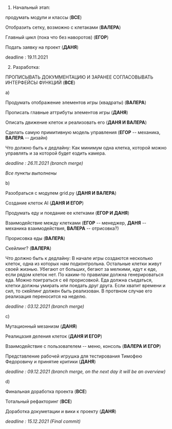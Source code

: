 1)  Начальный этап:

продумать модули и классы (**ВСЕ**)

Отобразить сетку, возможно с клетаками (**ВАЛЕРА**)

Главный цикл (пока что без наворотов) (**ЕГОР**)

Подать заявку на проект (**ДАНЯ**)

deadline : 19.11.2021

2) Разработка:

ПРОПИСЫВАТЬ ДОКУММЕНТАЦИЮ И ЗАРАНЕЕ СОГЛАСОВЫВАТЬ ИНТЕРФЕЙСЫ ФУНКЦИЙ (**ВСЕ**)

a)

Продумать отображение элементов игры (квадраты) (**ВАЛЕРА**)

Прописать главные аттрибуты элементов игры (**ДАНЯ**)

Описать движение клеток и реализовать его (**ДАНЯ И ВАЛЕРА**)

Сделать самую примитивную модель управления (**ЕГОР** -- механика, **ВАЛЕРА** -- дизайн)

Что должно быть к дедлайну: Как минимум одна клетка, которой можно управлять и за которой будет ездить камера.

*deadline : 26.11.2021 (branch merge)*

*Все пункты выполнены*

b)

Разобраться с модулем grid.py (**ДАНЯ И ВАЛЕРА**)

Создание клеток AI (**ДАНЯ И ЕГОР**)

Продумать еду и поедание ее клетками (**ЕГОР И ДАНЯ**)

Взаимодействие между клетками (**ЕГОР** -- менеджер, **ДАНЯ** -- механика взаимодействия, **ВАЛЕРА** -- отрисовка?)

Прорисовка еды (**ВАЛЕРА**)

Скейлинг? (**ВАЛЕРА**)

Что должно быть к дедлайну: В начале игры создаются несколько клеток, одна из которых нам подконтрольна.
Остальные клетки живут своей жизнью. Убегают от больших, бегают за мелкими, идут к еде, если рядом клеток нет.
По каким-то правилам должна генерироваться еда. Можно поиграться с её прорисовкой. Еда должна съедаться, клетки должны
умирать или поедать друг друга. Если хватит времени и сил, то скейлинг должен быть реализован. В протвном случае
его реализация переносится на неделю.

*deadline : 03.12.2021 (branch merge)*

c)

Мутационный мезанизм (**ДАНЯ**)

Реалицазия деления клеток (**ДАНЯ И ЕГОР**)

Взаимодействие с пользователем -- меню, консоль (**ВАЛЕРА И ЕГОР**)

Представление рабочей игрушка для тестирования Тимофею Федоровичу и принятие критики (**ДАНЯ**)

*deadline : 09.12.2021 (branch merge, on the next day it will be an overview)*

d)

Финальная доработка проекта (**ВСЕ**)

Тотальный рефакторинг (**ВСЕ**)

Доработка докуметации и вики к проекту (**ДАНЯ**)

*deadline : 15.12.2021 (Final commit)*
